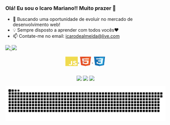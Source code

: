 ### Olá! Eu sou o Icaro Mariano!! Muito prazer 👋

- 🔭 Buscando uma oportunidade de evoluir no mercado de desenvolvimento web!
- 💡  Sempre disposto a aprender com todos vocês❤
- 📫 Contate-me no email: icarodealmeida@live.com

<div style="display: inline-block" align="center">
  <a href="https://github.com/icaroamb">
  <img height="170em" src="https://github-readme-stats.vercel.app/api?username=icaroamb&show_icons=true&theme=dracula&include_all_commits=true&count_private=true"/>
  <img height="170em" src="https://github-readme-stats.vercel.app/api/top-langs/?username=icaroamb&layout=compact&langs_count=7&theme=dracula"/>
</div>
  
<div style="display: inline_block" align="center"><br>
  <img align="center" alt="Rafa-Js" height="30" width="40" src="https://raw.githubusercontent.com/devicons/devicon/master/icons/javascript/javascript-plain.svg">
  <img align="center" alt="Rafa-HTML" height="30" width="40" src="https://raw.githubusercontent.com/devicons/devicon/master/icons/html5/html5-original.svg">
  <img align="center" alt="Rafa-CSS" height="30" width="40" src="https://raw.githubusercontent.com/devicons/devicon/master/icons/css3/css3-original.svg">
</div>
  
  ##
  
  <div align="center">
  <a href="https://instagram.com/icaroamb" target="_blank"><img src="https://img.shields.io/badge/-Instagram-%23E4405F?style=for-the-badge&logo=instagram&logoColor=white"      target="_blank"></a>
  <a href = ""mailto:icarodeamb@gmail.com"><img src="https://img.shields.io/badge/-Gmail-%23333?style=for-the-badge&logo=gmail&logoColor=white" target="_blank"></a>
  <a href="https://www.linkedin.com/in/icaro-mariano-631320219/" target="_blank"><img src="https://img.shields.io/badge/-LinkedIn-%230077B5?style=for-the-badge&logo=linkedin&logoColor=white" target="_blank"></a> 
   </div>
   
 ![Snake animation](https://github.com/icaroamb/icaroamb/blob/output/github-contribution-grid-snake.svg)
